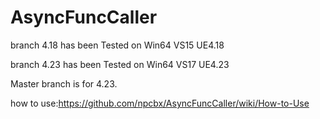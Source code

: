 # AsyncFuncCaller

branch 4.18 has been Tested on Win64 VS15 UE4.18

branch 4.23 has been Tested on Win64 VS17 UE4.23

Master branch is for 4.23.

how to use:https://github.com/npcbx/AsyncFuncCaller/wiki/How-to-Use
